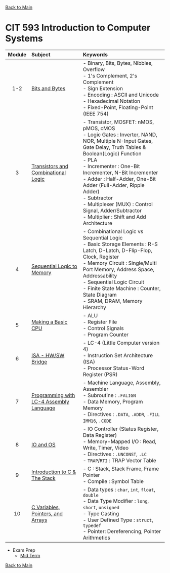 [Back to Main](../../README.md)

# CIT 593 Introduction to Computer Systems

|Module|Subject|Keywords|
|:-:|:-|:-|
| 1-2|[Bits and Bytes](notes/m01.md)|- Binary, Bits, Bytes, Nibbles, Overflow <br> - 1's Complement, 2's Complement <br> - Sign Extension <br> - Encoding : ASCII and Unicode <br> - Hexadecimal Notation <br> - Fixed-Point, Floating-Point (IEEE 754)|
| 3|[Transistors and Combinational Logic](notes/m03.md)|- Transistor, MOSFET: nMOS, pMOS, cMOS <br> - Logic Gates : Inverter, NAND, NOR, Multiple N-Input Gates, Gate Delay, Truth Tables & Boolean(Logic) Function <br> - PLA <br> - Incrementer : One-Bit Incrementer, N-Bit Incrementer <br> - Adder : Half-Adder, One-Bit Adder (Full-Adder, Ripple Adder) <br> - Subtractor <br> - Multiplexer (MUX) : Control Signal, Adder/Subtractor <br> - Multiplier : Shift and Add Architecture|
| 4|[Sequential Logic to Memory](notes/m04.md)|- Combinational Logic vs Sequential Logic <br>- Basic Storage Elements : R-S Latch, D-Latch, D-Flip-Flop, Clock, Register <br> - Memory Circuit : Single/Multi Port Memory, Address Space, Addressability <br> - Sequential Logic Circuit <br> - Finite State Machine : Counter, State Diagram <br> - SRAM, DRAM, Memory Hierarchy|
| 5|[Making a Basic CPU](notes/m05.md)|- ALU <br> - Register File <br> - Control Signals <br> - Program Counter|
| 6|[ISA - HW/SW Bridge](notes/m06.md)|- LC-4 (Little Computer version 4) <br> - Instruction Set Architecture (ISA) <br> - Processor Status-Word Register (PSR)|
| 7|[Programming with LC-4 Assembly Language](notes/m07.md)|- Machine Language, Assembly, Assembler <br> - Subroutine : `.FALIGN` <br> - Data Memory, Program Memory <br> - Directives : `.DATA`, `.ADDR`, `.FILL IMM16`, `.CODE` |
| 8|[IO and OS](notes/m08.md)|- IO Controller (Status Register, Data Register) <br> - Memory-Mapped I/O : Read, Write, Timer, Video <br> - Directives : `.UNCONST`, `.LC` <br> - `TRAP`/`RTI` : TRAP Vector Table |
| 9|[Introduction to C & The Stack](notes/m09.md)|- C : Stack, Stack Frame, Frame Pointer <br> - Compile : Symbol Table|
|10|[C Variables, Pointers, and Arrays](notes/m10.md)|- Data types : `char`, `int`, `float`, `double` <br> - Data Type Modifier : `long`, `short`, `unsigned` <br> - Type Casting <br> - User Defined Type : `struct`, `typedef` <br> - Pointer: Dereferencing, Pointer Arithmetics|



- Exam Prep
  - [Mid Term](exam_prep/midterm.md)


[Back to Main](../../README.md)